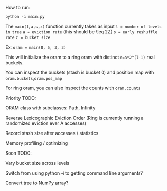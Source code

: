 How to run:

`python -i main.py`

The `main(l,a,s,z)` function currently takes as input
  `l = number of levels in tree`
  `a = eviction rate` (this should be \leq 2Z)
  `s = early reshuffle rate`
  `z = bucket size`

Ex:
  `oram = main(8, 5, 3, 3)`

This will initialize the oram to a ring oram with distinct `n=a*2^(l-1)` real buckets.

You can inspect the buckets (stash is bucket 0) and position map with `oram.buckets`,`oram.pos_map`

For ring oram, you can also inspect the counts with `oram.counts`

Priority TODO:

  ORAM class with subclasses: Path, Infinity
  
  Reverse Lexicographic Eviction Order (Ring is currently running a randomized eviction ever A accesses)
    
  Record stash size after accesses / statistics

  Memory profiling / optimizing

Soon TODO:
  
  Vary bucket size across levels
  
  Switch from using python -i to getting command line arguments?
  
  Convert tree to NumPy array?
